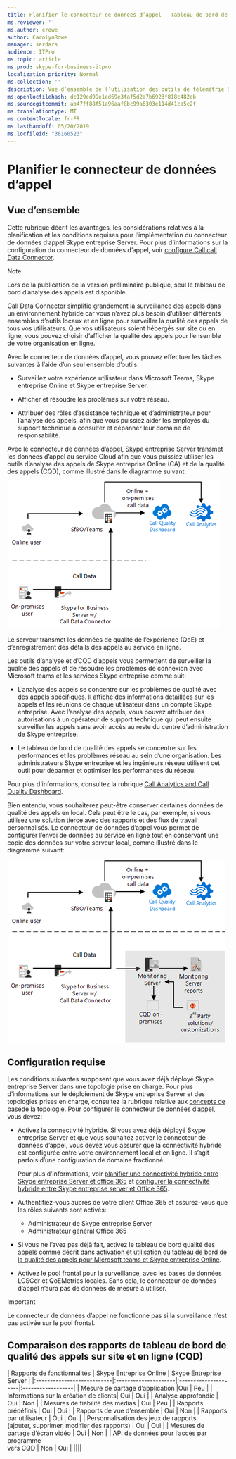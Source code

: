 ```yaml
---
title: Planifier le connecteur de données d’appel | Tableau de bord de la qualité des appels analyse hybride
ms.reviewer: ''
ms.author: crowe
author: CarolynRowe
manager: serdars
audience: ITPro
ms.topic: article
ms.prod: skype-for-business-itpro
localization_priority: Normal
ms.collection: ''
description: Vue d’ensemble de l’utilisation des outils de télémétrie Skype entreprise Online pour surveiller une implémentation locale dans un scénario hybride.
ms.openlocfilehash: dc129ed99e1ed69e3faf5d2a7b6923f818c482eb
ms.sourcegitcommit: ab47ff88f51a96aaf8bc99a6303e114d41ca5c2f
ms.translationtype: MT
ms.contentlocale: fr-FR
ms.lasthandoff: 05/20/2019
ms.locfileid: "36160523"
---
```

# <a name="plan-call-data-connector"></a>Planifier le connecteur de données d’appel

## <a name="overview"></a>Vue d’ensemble

Cette rubrique décrit les avantages, les considérations relatives à la planification et les conditions requises pour l’implémentation du connecteur de données d’appel Skype entreprise Server. Pour plus d’informations sur la configuration du connecteur de données d’appel, voir [configure Call call Data Connector](configure-call-data-connector.md).

> [!NOTE]
> Lors de la publication de la version préliminaire publique, seul le tableau de bord d’analyse des appels est disponible.

Call Data Connector simplifie grandement la surveillance des appels dans un environnement hybride car vous n’avez plus besoin d’utiliser différents ensembles d’outils locaux et en ligne pour surveiller la qualité des appels de tous vos utilisateurs. Que vos utilisateurs soient hébergés sur site ou en ligne, vous pouvez choisir d’afficher la qualité des appels pour l’ensemble de votre organisation en ligne.

Avec le connecteur de données d’appel, vous pouvez effectuer les tâches suivantes à l’aide d’un seul ensemble d’outils:

- Surveillez votre expérience utilisateur dans Microsoft Teams, Skype entreprise Online et Skype entreprise Server.

- Afficher et résoudre les problèmes sur votre réseau.

- Attribuer des rôles d’assistance technique et d’administrateur pour l’analyse des appels, afin que vous puissiez aider les employés du support technique à consulter et dépanner leur domaine de responsabilité.

Avec le connecteur de données d’appel, Skype entreprise Server transmet les données d’appel au service Cloud afin que vous puissiez utiliser les outils d’analyse des appels de Skype entreprise Online (CA) et de la qualité des appels (CQD), comme illustré dans le diagramme suivant:

![Messagerie vocale Cloud SfB](../../sfbserver2019/media/call-data-connector-plan-1.png)

Le serveur transmet les données de qualité de l’expérience (QoE) et d’enregistrement des détails des appels au service en ligne.

Les outils d’analyse et d’CQD d’appels vous permettent de surveiller la qualité des appels et de résoudre les problèmes de connexion avec Microsoft teams et les services Skype entreprise comme suit:

- L’analyse des appels se concentre sur les problèmes de qualité avec des appels spécifiques. Il affiche des informations détaillées sur les appels et les réunions de chaque utilisateur dans un compte Skype entreprise.  Avec l’analyse des appels, vous pouvez attribuer des autorisations à un opérateur de support technique qui peut ensuite surveiller les appels sans avoir accès au reste du centre d’administration de Skype entreprise.

- Le tableau de bord de qualité des appels se concentre sur les performances et les problèmes réseau au sein d’une organisation. Les administrateurs Skype entreprise et les ingénieurs réseau utilisent cet outil pour dépanner et optimiser les performances du réseau.

Pour plus d’informations, consultez la rubrique [Call Analytics and Call Quality Dashboard](https://docs.microsoft.com/SkypeForBusiness/using-call-quality-in-your-organization/difference-between-call-analytics-and-call-quality-dashboard).

Bien entendu, vous souhaiterez peut-être conserver certaines données de qualité des appels en local. Cela peut être le cas, par exemple, si vous utilisez une solution tierce avec des rapports et des flux de travail personnalisés.  Le connecteur de données d’appel vous permet de configurer l’envoi de données au service en ligne tout en conservant une copie des données sur votre serveur local, comme illustré dans le diagramme suivant:

![Messagerie vocale Cloud SfB](../../sfbserver2019/media/call-data-connector-plan-2.png)

## <a name="requirements"></a>Configuration requise

Les conditions suivantes supposent que vous avez déjà déployé Skype entreprise Server dans une topologie prise en charge.  Pour plus d’informations sur le déploiement de Skype entreprise Server et des topologies prises en charge, consultez la rubrique relative aux [concepts de base](https://docs.microsoft.com/SkypeForBusiness/plan-your-deployment/topology-basics/topology-basics)de la topologie. Pour configurer le connecteur de données d’appel, vous devez:

- Activez la connectivité hybride. Si vous avez déjà déployé Skype entreprise Server et que vous souhaitez activer le connecteur de données d’appel, vous devez vous assurer que la connectivité hybride est configurée entre votre environnement local et en ligne. Il s’agit parfois d’une configuration de domaine fractionné.

   Pour plus d’informations, voir [planifier une connectivité hybride entre Skype entreprise Server et office 365](plan-hybrid-connectivity.md) et [configurer la connectivité hybride entre Skype entreprise server et Office 365](configure-hybrid-connectivity.md).

- Authentifiez-vous auprès de votre client Office 365 et assurez-vous que les rôles suivants sont activés:

  - Administrateur de Skype entreprise Server
  - Administrateur général Office 365

- Si vous ne l’avez pas déjà fait, activez le tableau de bord qualité des appels comme décrit dans [activation et utilisation du tableau de bord de la qualité des appels pour Microsoft teams et Skype entreprise Online](/microsoftteams/turning-on-and-using-call-quality-dashboard).

- Activez le pool frontal pour la surveillance, avec les bases de données LCSCdr et QoEMetrics locales. Sans cela, le connecteur de données d’appel n’aura pas de données de mesure à utiliser.

> [!IMPORTANT]
> Le connecteur de données d’appel ne fonctionne pas si la surveillance n’est pas activée sur le pool frontal.

## <a name="comparison-of-on-premises-and-online-call-quality-dashboard-cqd-reports"></a>Comparaison des rapports de tableau de bord de qualité des appels sur site et en ligne (CQD)

| Rapports de fonctionnalités | Skype Entreprise Online | Skype Entreprise Server   |
|:---------------------------|:---------------------|:---------------------|:------------------|
| Mesure de partage d’application |Oui | Peu |
| Informations sur la création de clients| Oui | Oui |
| Analyse approfondie | Oui | Non |
| Mesures de fiabilité des médias | Oui | Peu |
| Rapports prédéfinis | Oui | Oui |
| Rapports de vue d’ensemble | Oui | Non |
| Rapports par utilisateur | Oui | Oui |
| Personnalisation des jeux de rapports <br> (ajouter, supprimer, modifier des rapports) | Oui | Oui |
| Mesures de partage d’écran vidéo | Oui | Non |
| API de données pour l’accès par programme <br> vers CQD | Non | Oui |
||||
